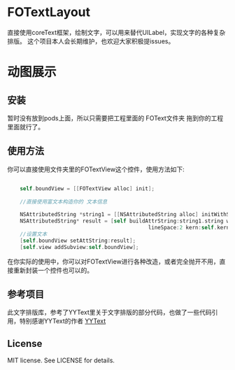 # FOTextLayout
直接使用coreText框架，绘制文字，可以用来替代UILabel，实现文字的各种复杂排版。
这个项目本人会长期维护，也欢迎大家积极提issues。

# 动图展示


## 安装
暂时没有放到pods上面，所以只需要把工程里面的 FOText文件夹 拖到你的工程里面就行了。

## 使用方法
你可以直接使用文件夹里的FOTextView这个控件，使用方法如下:

```Objective-C

    self.boundView = [[FOTextView alloc] init];
    
    //直接使用富文本构造你的 文本信息
    
    NSAttributedString *string1 = [[NSAttributedString alloc] initWithString:@"asdasqwecx12ok东皋嘉雨新痕涨，沙觜鹭来鸥聚。\n堪爱处最好是、一川夜月光流渚。"];
    NSAttributedString* result = [self buildAttrString:string1.string withFont:@"Copperplate-Light" fontSize:13
                                             lineSpace:2 kern:self.kern fontColor:[UIColor blackColor] delLine:NO];
    //设置文本
    [self.boundView setAttString:result];
    [self.view addSubview:self.boundView];
```
在你实际的使用中，你可以对FOTextView进行各种改造，或者完全抛开不用，直接重新封装一个控件也可以的。

## 参考项目
此文字排版库，参考了YYText里关于文字排版的部分代码，也做了一些代码引用，特别感谢YYText的作者 
[YYText](https://github.com/ibireme/YYText)

## License
MIT license. See LICENSE for details.

